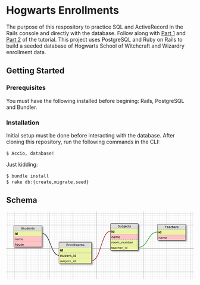 # Hogwarts Enrollments
The purpose of this respository to practice SQL and ActiveRecord in the Rails console and directly with the database. Follow along with [Part 1](https://www.ellencornelius.com/blog/2018/3/25/taking-the-guess-out-of-activerecord-part-1) and [Part 2](https://www.ellencornelius.com/blog/2018/4/22/taking-the-guess-out-of-activerecord-part-2) of the tutorial. This project uses PostgreSQL and Ruby on Rails to build a seeded database of Hogwarts School of Witchcraft and Wizardry enrollment data.

## Getting Started
### Prerequisites
You must have the following installed before begining: Rails, PostgreSQL and Bundler.

### Installation
Initial setup must be done before interacting with the database. After cloning this repository, run the following commands in the CLI:
```
$ Accio, database!
```
Just kidding:

```
$ bundle install
$ rake db:{create,migrate,seed}
```
## Schema
![schema](https://github.com/corneliusellen/hogwarts_enrollments/blob/master/schema.png)
